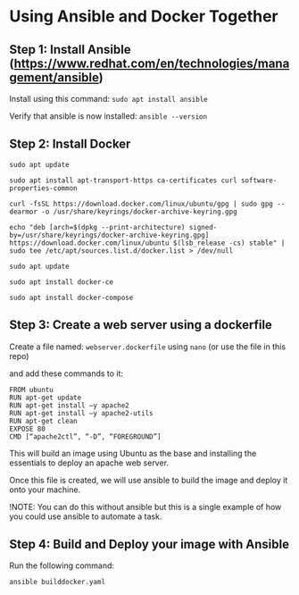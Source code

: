 # Using Ansible and Docker Together

## Step 1: Install Ansible (https://www.redhat.com/en/technologies/management/ansible)

Install using this command: `sudo apt install ansible`

Verify that ansible is now installed: `ansible --version`

## Step 2: Install Docker

```
sudo apt update

sudo apt install apt-transport-https ca-certificates curl software-properties-common

curl -fsSL https://download.docker.com/linux/ubuntu/gpg | sudo gpg --dearmor -o /usr/share/keyrings/docker-archive-keyring.gpg

echo "deb [arch=$(dpkg --print-architecture) signed-by=/usr/share/keyrings/docker-archive-keyring.gpg] https://download.docker.com/linux/ubuntu $(lsb_release -cs) stable" | sudo tee /etc/apt/sources.list.d/docker.list > /dev/null

sudo apt update

sudo apt install docker-ce

sudo apt install docker-compose

```

## Step 3: Create a web server using a dockerfile

Create a file named: `webserver.dockerfile` using `nano` (or use the file in this repo)

and add these commands to it:

```
FROM ubuntu 
RUN apt-get update 
RUN apt-get install –y apache2 
RUN apt-get install –y apache2-utils 
RUN apt-get clean 
EXPOSE 80
CMD [“apache2ctl”, “-D”, “FOREGROUND”]
```

This will build an image using Ubuntu as the base and installing the essentials to deploy an apache web server.

Once this file is created, we will use ansible to build the image and deploy it onto your machine.

!NOTE: You can do this without ansible but this is a single example of how you could use ansible to automate a task.

## Step 4: Build and Deploy your image with Ansible

Run the following command:
```
ansible builddocker.yaml
```
